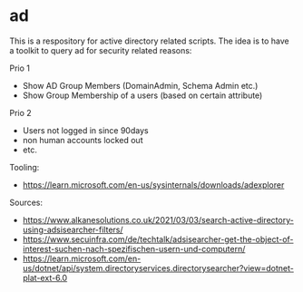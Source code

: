 # ad
This is a respository for active directory related scripts.
The idea is to have a toolkit to query ad for security related reasons:

Prio 1
- Show AD Group Members (DomainAdmin, Schema Admin etc.)
- Show Group Membership of a users (based on certain attribute)

Prio 2
- Users not logged in since 90days
- non human accounts locked out
- etc.


Tooling:
- https://learn.microsoft.com/en-us/sysinternals/downloads/adexplorer

Sources:
- https://www.alkanesolutions.co.uk/2021/03/03/search-active-directory-using-adsisearcher-filters/
- https://www.secuinfra.com/de/techtalk/adsisearcher-get-the-object-of-interest-suchen-nach-spezifischen-usern-und-computern/
- https://learn.microsoft.com/en-us/dotnet/api/system.directoryservices.directorysearcher?view=dotnet-plat-ext-6.0
